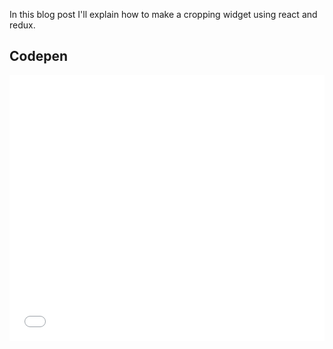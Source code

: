 <!-- vim: set ft=markdown spl=en spell :-->
In this blog post I'll explain how to make a cropping widget using react and redux.

## Codepen
<iframe height='425' scrolling='no' src='//codepen.io/haakenlid/embed/bZaaGd/?height=425&theme-id=22458&default-tab=js,result&embed-version=2' frameborder='no' allowtransparency='true' allowfullscreen='true' style='width: 100%;'>See the Pen <a href='http://codepen.io/haakenlid/pen/bZaaGd/'>Redux cropping widget</a> by Håken Lid (<a href='http://codepen.io/haakenlid'>@haakenlid</a>) on <a href='http://codepen.io'>CodePen</a>.
</iframe>
